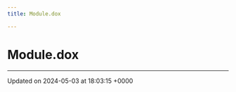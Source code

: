 ```yaml
---
title: Module.dox

---
```


# Module.dox








-------------------------------

Updated on 2024-05-03 at 18:03:15 +0000
